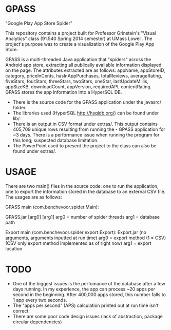 GPASS
=====

"Google Play App Store Spider"

This repository contains a project built for Professor Grinstein's "Visual Analytics" class (91.540 Spring 2014 semester) at UMass Lowell. The project's purpose was to create a visualization of the Google Play App Store. 

GPASS is a multi-threaded Java application that "spiders" across the Android app store, extracting all publically available information displayed on the page. The attributes extracted are as follows: appName, appStoreID, category, priceInCents, hasInAppPurchases, totalReviews, averageRating, fiveStars, fourStars, threeStars, twoStars, oneStar, lastUpdateMillis, appSizeKB, downloadCount, appVersion, requiredAPI, contentRating. GPASS stores the app information into a HyperSQL DB.

 - There is the source code for the GPASS application under the javasrc/ folder. 
 - The libraries used (HyperSQL http://hsqldb.org/) can be found under lib/. 
 - There is an output in CSV format under extras/. This output contains 405,709 unique rows resulting from running the   - GPASS application for ~3 days. There is a performance issue when running the program for this long; suspected database limitation.
 - The PowerPoint used to present the project to the class can also be found under extras/.



USAGE
=====

There are two main() files in the source code: one to run the application, one to export the information stored in the database to an external CSV file. The usages are as follows:

GPASS main (com.benchevoor.spider.Main): 

GPASS.jar [arg0] [arg1]
arg0 = number of spider threads
arg1 = database path


Export main (com.benchevoor.spider.export.Export):
Export.jar (no arguments, arguments inputted at run time)
arg0 = export method (1 = CSV) (CSV only export method implemented as of right now)
arg1 = export location



TODO
=====

 - One of the biggest issues is the perfomance of the database after a few days running. In my experience, the app can process ~20 apps per second in the beginning. After 400,000 apps stored, this number falls to 1 app every two seconds.
 - The "apps per second" (APS) calculation printed out at run time isn't correct.
 - There are some poor code design issues (lack of abstraction, package circular dependencies)
 
